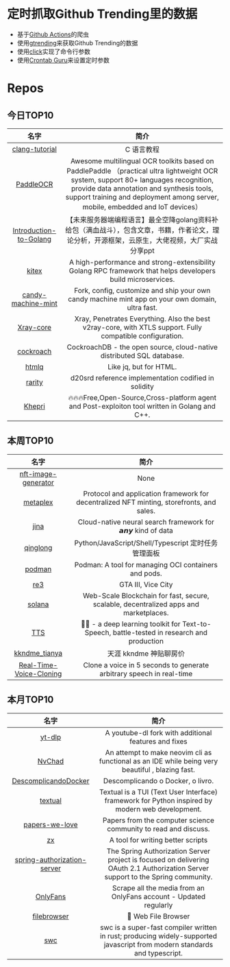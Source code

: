 # 定时抓取Github Trending里的数据
* 基于[Github Actions](https://docs.github.com/en/actions)的爬虫
* 使用[gtrending](https://github.com/hedythedev/gtrending)来获取Github Trending的数据
* 使用[click](https://github.com/pallets/click)实现了命令行参数
* 使用[Crontab Guru](https://crontab.guru/)来设置定时参数

# Repos
## 今日TOP10 
<!-- START OF DAILY_TOP10_REPOS -->
| 名字 | 简介 |
| :----: | :----: |
| [clang-tutorial](https://github.com/wangdoc/clang-tutorial) | C 语言教程 |
| [PaddleOCR](https://github.com/PaddlePaddle/PaddleOCR) | Awesome multilingual OCR toolkits based on PaddlePaddle （practical ultra lightweight OCR system, support 80+ languages recognition, provide data annotation and synthesis tools, support training and deployment among server, mobile, embedded and IoT devices） |
| [Introduction-to-Golang](https://github.com/0voice/Introduction-to-Golang) | 【未来服务器端编程语言】最全空降golang资料补给包（满血战斗），包含文章，书籍，作者论文，理论分析，开源框架，云原生，大佬视频，大厂实战分享ppt |
| [kitex](https://github.com/cloudwego/kitex) | A high-performance and strong-extensibility Golang RPC framework that helps developers build microservices. |
| [candy-machine-mint](https://github.com/exiled-apes/candy-machine-mint) | Fork, config, customize and ship your own candy machine mint app on your own domain, ultra fast. |
| [Xray-core](https://github.com/XTLS/Xray-core) | Xray, Penetrates Everything. Also the best v2ray-core, with XTLS support. Fully compatible configuration. |
| [cockroach](https://github.com/cockroachdb/cockroach) | CockroachDB - the open source, cloud-native distributed SQL database. |
| [htmlq](https://github.com/mgdm/htmlq) | Like jq, but for HTML. |
| [rarity](https://github.com/andrecronje/rarity) | d20srd reference implementation codified in solidity |
| [Khepri](https://github.com/geemion/Khepri) | 🔥🔥🔥Free,Open-Source,Cross-platform agent and Post-exploiton tool written in Golang and C++. |
<!-- END OF DAILY_TOP10_REPOS -->

## 本周TOP10
<!-- START OF WEEKLY_TOP10_REPOS -->
| 名字 | 简介 |
| :----: | :----: |
| [nft-image-generator](https://github.com/benyaminahmed/nft-image-generator) | None |
| [metaplex](https://github.com/metaplex-foundation/metaplex) | Protocol and application framework for decentralized NFT minting, storefronts, and sales. |
| [jina](https://github.com/jina-ai/jina) | Cloud-native neural search framework for 𝙖𝙣𝙮 kind of data |
| [qinglong](https://github.com/whyour/qinglong) | Python/JavaScript/Shell/Typescript 定时任务管理面板 |
| [podman](https://github.com/containers/podman) | Podman: A tool for managing OCI containers and pods. |
| [re3](https://github.com/GTAmodding/re3) | GTA III, Vice City |
| [solana](https://github.com/solana-labs/solana) | Web-Scale Blockchain for fast, secure, scalable, decentralized apps and marketplaces. |
| [TTS](https://github.com/coqui-ai/TTS) | 🐸💬 - a deep learning toolkit for Text-to-Speech, battle-tested in research and production |
| [kkndme_tianya](https://github.com/shenzhengfang/kkndme_tianya) | 天涯 kkndme 神贴聊房价 |
| [Real-Time-Voice-Cloning](https://github.com/CorentinJ/Real-Time-Voice-Cloning) | Clone a voice in 5 seconds to generate arbitrary speech in real-time |
<!-- END OF WEEKLY_TOP10_REPOS -->

## 本月TOP10
<!-- START OF MONTHLY_TOP10_REPOS -->
| 名字 | 简介 |
| :----: | :----: |
| [yt-dlp](https://github.com/yt-dlp/yt-dlp) | A youtube-dl fork with additional features and fixes |
| [NvChad](https://github.com/NvChad/NvChad) | An attempt to make neovim cli as functional as an IDE while being very beautiful , blazing fast. |
| [DescomplicandoDocker](https://github.com/badtuxx/DescomplicandoDocker) | Descomplicando o Docker, o livro. |
| [textual](https://github.com/willmcgugan/textual) | Textual is a TUI (Text User Interface) framework for Python inspired by modern web development. |
| [papers-we-love](https://github.com/papers-we-love/papers-we-love) | Papers from the computer science community to read and discuss. |
| [zx](https://github.com/google/zx) | A tool for writing better scripts |
| [spring-authorization-server](https://github.com/spring-projects/spring-authorization-server) | The Spring Authorization Server project is focused on delivering OAuth 2.1 Authorization Server support to the Spring community. |
| [OnlyFans](https://github.com/DIGITALCRIMINAL/OnlyFans) | Scrape all the media from an OnlyFans account - Updated regularly |
| [filebrowser](https://github.com/filebrowser/filebrowser) | 📂 Web File Browser |
| [swc](https://github.com/swc-project/swc) | swc is a super-fast compiler written in rust; producing widely-supported javascript from modern standards and typescript. |
<!-- END OF MONTHLY_TOP10_REPOS -->
